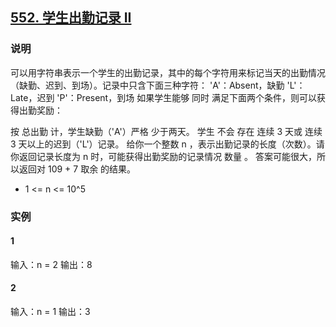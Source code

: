 ## [552. 学生出勤记录 II](https://leetcode-cn.com/problems/student-attendance-record-ii/)

### 说明
可以用字符串表示一个学生的出勤记录，其中的每个字符用来标记当天的出勤情况（缺勤、迟到、到场）。记录中只含下面三种字符：
'A'：Absent，缺勤
'L'：Late，迟到
'P'：Present，到场
如果学生能够 同时 满足下面两个条件，则可以获得出勤奖励：

按 总出勤 计，学生缺勤（'A'）严格 少于两天。
学生 不会 存在 连续 3 天或 连续 3 天以上的迟到（'L'）记录。
给你一个整数 n ，表示出勤记录的长度（次数）。请你返回记录长度为 n 时，可能获得出勤奖励的记录情况 数量 。
答案可能很大，所以返回对 109 + 7 取余 的结果。

* 1 <= n <= 10^5

### 实例
#### 1
输入：n = 2
输出：8

#### 2
输入：n = 1
输出：3